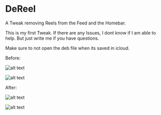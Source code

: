 # DeReel
A Tweak removing Reels from the Feed and the Homebar.


This is my first Tweak. If there are any Issues, I dont know if I am able to help. But just write me if you have questions.

Make sure to not open the deb file when its saved in icloud.

Before:

![alt text](https://i.postimg.cc/W31RPKWC/68-EDD4-C9-E655-4-DD2-A13-F-A8-B599336767.png)

![alt text](https://i.postimg.cc/cJmq2Zmf/737-B6618-1-BEA-43-CF-A8-F6-FAAEE090-EFBA.png)


After:

![alt text](https://i.postimg.cc/yNXBK0Vg/5-A5-F33-A6-8-F75-4-D23-B844-E22-DC35-FCA1-C.jpg)


![alt text](https://i.postimg.cc/LX9S8hXy/416-CF759-1-A94-4-BA1-8-C42-2-B7-D3526952-F.jpg)
